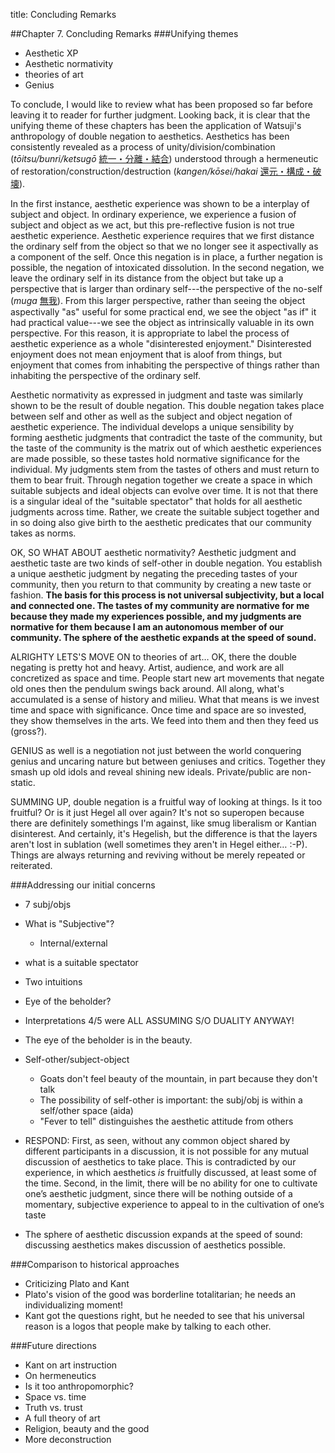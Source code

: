 title: Concluding Remarks

[sa]: lang:sa
[zh]: lang:zh
[ja]: lang:ja
[sc]: class:smallcaps
[el]: lang:el
[de]: lang:de
[fr]: lang:fr
[la]: lang:la

##Chapter 7. Concluding Remarks
###Unifying themes
  - Aesthetic XP
  - Aesthetic normativity
  - theories of art
  - Genius

To conclude, I would like to review what has been proposed so far before leaving it to reader for further judgment. Looking back, it is clear that the unifying theme of these chapters has been the application of Watsuji's anthropology of double negation to aesthetics. Aesthetics has been consistently revealed as a process of unity/division/combination (*tōitsu/bunri/ketsugō* [統一・分離・結合][ja]) understood through a hermeneutic of restoration/construction/destruction (*kangen/kōsei/hakai* [還元・構成・破壊][ja]).

In the first instance, aesthetic experience was shown to be a interplay of subject and object. In ordinary experience, we experience a fusion of subject and object as we act, but this pre-reflective fusion is not true aesthetic experience. Aesthetic experience requires that we first distance the ordinary self from the object so that we no longer see it aspectivally as a component of the self. Once this negation is in place, a further negation is possible, the negation of intoxicated dissolution. In the second negation, we leave the ordinary self in its distance from the object but take up a perspective that is larger than ordinary self---the perspective of the no-self (*muga* [無我][ja]). From this larger perspective, rather than seeing the object aspectivally "as" useful for some practical end, we see the object "as if" it had practical value---we see the object as intrinsically valuable in its own perspective. For this reason, it is appropriate to label the process of aesthetic experience as a whole "disinterested enjoyment." Disinterested enjoyment does not mean enjoyment that is aloof from things, but enjoyment that comes from inhabiting the perspective of things rather than inhabiting the perspective of the ordinary self.

Aesthetic normativity as expressed in judgment and taste was similarly shown to be the result of double negation. This double negation takes place between self and other as well as the subject and object negation of aesthetic experience. The individual develops a unique sensibility by forming aesthetic judgments that contradict the taste of the community, but the taste of the community is the matrix out of which aesthetic experiences are made possible, so these tastes hold normative significance for the individual. My judgments stem from the tastes of others and must return to them to bear fruit. Through negation together we create a space in which suitable subjects and ideal objects can evolve over time. It is not that there is a singular ideal of the "suitable spectator" that holds for all aesthetic judgments across time. Rather, we create the suitable subject together and in so doing also give birth to the aesthetic predicates that our community takes as norms.

OK, SO WHAT ABOUT aesthetic normativity? Aesthetic judgment and aesthetic taste are two kinds of self-other in double negation. You establish a unique aesthetic judgment by negating the preceding tastes of your community, then you return to that community by creating a new taste or fashion. **The basis for this process is not universal subjectivity, but a local and connected one. The tastes of my community are normative for me because they made my experiences possible, and my judgments are normative for them because I am an autonomous member of our community. The sphere of the aesthetic expands at the speed of sound.**

ALRIGHTY LETS'S MOVE ON to theories of art… OK, there the double negating is pretty hot and heavy. Artist, audience, and work are all concretized as space and time. People start new art movements that negate old ones then the pendulum swings back around. All along, what's accumulated is a sense of history and milieu. What that means is we invest time and space with significance. Once time and space are so invested, they show themselves in the arts. We feed into them and then they feed us (gross?).

GENIUS as well is a negotiation not just between the world conquering genius and uncaring nature but between geniuses and critics. Together they smash up old idols and reveal shining new ideals. Private/public are non-static.

SUMMING UP, double negation is a fruitful way of looking at things. Is it too fruitful? Or is it just Hegel all over again? It's not so superopen because there are definitely somethings I'm against, like smug liberalism or Kantian disinterest. And certainly, it's Hegelish, but the difference is that the layers aren't lost in sublation (well sometimes they aren't in Hegel either… :-P). Things are always returning and reviving without be merely repeated or reiterated.

###Addressing our initial concerns
  - 7 subj/objs
  - What is "Subjective"?
    - Internal/external
  - what is a suitable spectator
  - Two intuitions
  - Eye of the beholder?

- Interpretations 4/5 were ALL ASSUMING S/O DUALITY ANYWAY!
- The eye of the beholder is in the beauty.
- Self-other/subject-object
  - Goats don't feel beauty of the mountain, in part because they don't talk
  - The possibility of self-other is important: the subj/obj is within a self/other space (aida)
  - "Fever to tell" distinguishes the aesthetic attitude from others
- RESPOND: First, as seen, without any common object shared by different participants in a discussion, it is not possible for any mutual discussion of aesthetics to take place. This is contradicted by our experience, in which aesthetics *is* fruitfully discussed, at least some of the time. Second, in the limit, there will be no ability for one to cultivate one’s aesthetic judgment, since there will be nothing outside of a momentary, subjective experience to appeal to in the cultivation of one’s taste
- The sphere of aesthetic discussion expands at the speed of sound: discussing aesthetics makes discussion of aesthetics possible. 

###Comparison to historical approaches
  - Criticizing Plato and Kant
  - Plato's vision of the good was borderline totalitarian; he needs an individualizing moment!
  - Kant got the questions right, but he needed to see that his universal reason is a logos that people make by talking to each other.

###Future directions
  - Kant on art instruction
  - On hermeneutics
  - Is it too anthropomorphic?
  - Space vs. time
  - Truth vs. trust
  - A full theory of art
  - Religion, beauty and the good
  - More deconstruction



